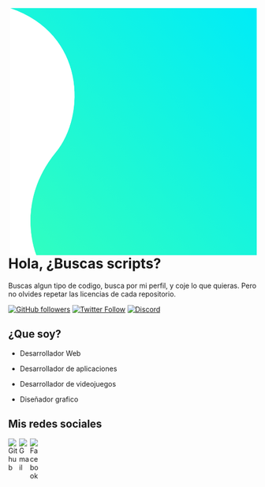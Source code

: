 <img align="right" width="500" height="500" src="https://github.com/Blazester/Blazester/blob/main/img/home-banner-bg.png?raw=true">


# Hola, ¿Buscas scripts?

Buscas algun tipo de codigo, busca por mi perfil, y coje lo que quieras. Pero no olvides repetar las licencias de cada repositorio.


[![GitHub followers](https://img.shields.io/github/followers/blazester?label=Sigueme&style=social)](https://github.com/Blazester)
[![Twitter Follow](https://img.shields.io/twitter/follow/blazestergg?label=Sigueme&style=social)](https://twitter.com/BlazesterGG)
[![Discord](https://img.shields.io/discord/648638892563628032?label=Discord&style=flat-square)](https://discord.com/invite/7nB83hvZ8y)


## ¿Que soy?

- Desarrollador Web

- Desarrollador de aplicaciones

- Desarrollador de videojuegos

- Diseñador grafico

## Mis redes sociales

<a href="https://github.com/Blazester/">
  <img align="left" alt="Github" width="22px" src="https://img.icons8.com/fluent/48/000000/github.png"/>
<a href="https://twitter.com/BlazesterGG">
  <img align="left" alt="Gmail" width="22px" src="https://www.flaticon.com/svg/static/icons/svg/733/733579.svg"/>
</a>
<a href="https://discord.com/invite/7nB83hvZ8y">
  <img align="left" alt="Facebook" width="22px" src="https://www.flaticon.com/svg/static/icons/svg/2111/2111370.svg"/>
</a>

